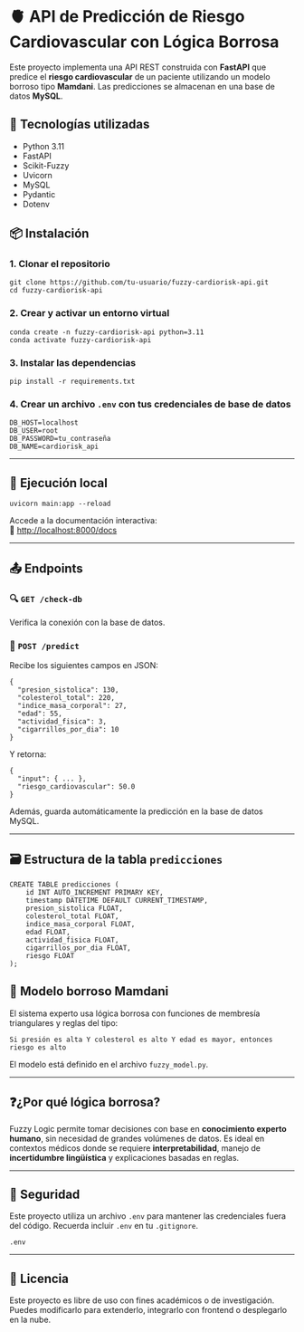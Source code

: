 # 🫀 API de Predicción de Riesgo Cardiovascular con Lógica Borrosa

Este proyecto implementa una API REST construida con **FastAPI** que predice el **riesgo cardiovascular** de un paciente utilizando un modelo borroso tipo **Mamdani**. Las predicciones se almacenan en una base de datos **MySQL**.


## 🚀 Tecnologías utilizadas

- Python 3.11  
- FastAPI  
- Scikit-Fuzzy  
- Uvicorn  
- MySQL  
- Pydantic  
- Dotenv


## 📦 Instalación

### 1. Clonar el repositorio

```
git clone https://github.com/tu-usuario/fuzzy-cardiorisk-api.git
cd fuzzy-cardiorisk-api
```

### 2. Crear y activar un entorno virtual

```
conda create -n fuzzy-cardiorisk-api python=3.11
conda activate fuzzy-cardiorisk-api
```

### 3. Instalar las dependencias

```
pip install -r requirements.txt
```

### 4. Crear un archivo `.env` con tus credenciales de base de datos

```dotenv
DB_HOST=localhost
DB_USER=root
DB_PASSWORD=tu_contraseña
DB_NAME=cardiorisk_api
```

---

## 🧪 Ejecución local

```
uvicorn main:app --reload
```

Accede a la documentación interactiva:  
🔗 [http://localhost:8000/docs](http://localhost:8000/docs)

---

## 📤 Endpoints

### 🔍 `GET /check-db`

Verifica la conexión con la base de datos.

### 🔮 `POST /predict`

Recibe los siguientes campos en JSON:

```
{
  "presion_sistolica": 130,
  "colesterol_total": 220,
  "indice_masa_corporal": 27,
  "edad": 55,
  "actividad_fisica": 3,
  "cigarrillos_por_dia": 10
}
```

Y retorna:

```
{
  "input": { ... },
  "riesgo_cardiovascular": 50.0
}
```

Además, guarda automáticamente la predicción en la base de datos MySQL.

---

## 🗃️ Estructura de la tabla `predicciones`

```
CREATE TABLE predicciones (
    id INT AUTO_INCREMENT PRIMARY KEY,
    timestamp DATETIME DEFAULT CURRENT_TIMESTAMP,
    presion_sistolica FLOAT,
    colesterol_total FLOAT,
    indice_masa_corporal FLOAT,
    edad FLOAT,
    actividad_fisica FLOAT,
    cigarrillos_por_dia FLOAT,
    riesgo FLOAT
);
```

## 🧠 Modelo borroso Mamdani

El sistema experto usa lógica borrosa con funciones de membresía triangulares y reglas del tipo:

```
Si presión es alta Y colesterol es alto Y edad es mayor, entonces riesgo es alto
```

El modelo está definido en el archivo `fuzzy_model.py`.

---

## ❓¿Por qué lógica borrosa?

Fuzzy Logic permite tomar decisiones con base en **conocimiento experto humano**, sin necesidad de grandes volúmenes de datos. Es ideal en contextos médicos donde se requiere **interpretabilidad**, manejo de **incertidumbre lingüística** y explicaciones basadas en reglas.

---

## 🔐 Seguridad

Este proyecto utiliza un archivo `.env` para mantener las credenciales fuera del código. Recuerda incluir `.env` en tu `.gitignore`.

```
.env
```

---

## 📄 Licencia

Este proyecto es libre de uso con fines académicos o de investigación.  
Puedes modificarlo para extenderlo, integrarlo con frontend o desplegarlo en la nube.

